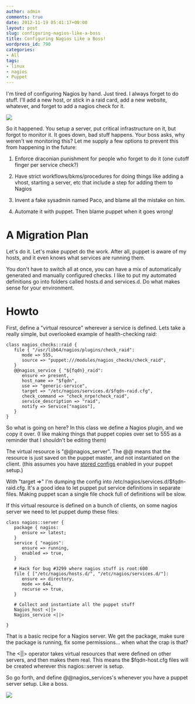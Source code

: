 ```yaml
---
author: admin
comments: true
date: 2012-11-19 05:41:17+00:00
layout: post
slug: configuring-nagios-like-a-boss
title: Configuring Nagios Like a Boss!
wordpress_id: 790
categories:
- All
tags:
- linux
- nagios
- Puppet
---
```


I'm tired of configuring Nagios by hand. Just tired. I always forget to do stuff. I'll add a new host, or stick in a raid card, add a new website, whatever, and forget to add a nagios check for it.

[![](https://xkyle.com/wp-content/uploads/nagiosforget.png)](https://xkyle.com/wp-content/uploads/nagiosforget.png)

So it happened. You setup a server, put critical infrastructure on it, but forgot to monitor it. It goes down, bad stuff happens. Your boss asks, why weren't we monitoring this? Let me supply a few options to prevent this from happening in the future:



	
  1. Enforce draconian punishment for people who forget to do it (one cutoff finger per service check?)

	
  2. Have strict workflows/bkms/procedures for doing things like adding a vhost, starting a server, etc that include a step for adding them to Nagios

	
  3. Invent a fake sysadmin named Paco, and blame all the mistake on him.

	
  4. Automate it with puppet. Then blame puppet when it goes wrong!




# A Migration Plan


Let's do it. Let's make puppet do the work. After all, puppet is aware of my hosts, and it even knows what services are running them.

You don't have to switch all at once, you can have a mix of automatically generated and manually configured checks. I like to put my automated definitions go into folders called hosts.d and services.d. Do what makes sense for your environment.


# Howto


First, define a "virtual resource" wherever a service is defined. Lets take a really simple, but overlooked example of health-checking raid:

    
    class nagios_checks::raid {
       file { "/usr/lib64/nagios/plugins/check_raid":
          mode => 555,
          source => "puppet:///modules/nagios_checks/check_raid",
       }
       @@nagios_service { "${fqdn}_raid":
          ensure => present,
          host_name => "$fqdn",
          use => "generic-service",
          target => "/etc/nagios/services.d/$fqdn-raid.cfg",
          check_command => "check_nrpe!check_raid",
          service_description => "raid",
          notify => Service["nagios"],
       }
    }


So what is going on here? In this class we define a Nagios plugin, and we copy it over. (I like making things that puppet copies over set to 555 as a reminder that I shouldn't be editing them)

The virtual resource is "@@nagios_server". The @@ means that the resource is just saved on the puppet master, and not instantiated on the client. (this assumes you have [stored configs](http://projects.puppetlabs.com/projects/puppet/wiki/Using_Stored_Configuration) enabled in your puppet setup.)

With "target =>" I'm dumping the config into /etc/nagios/services.d/$fqdn-raid.cfg. It's a good idea to let puppet put service definitions in separate files. Making puppet scan a single file chock full of definitions will be slow.

If this virtual resource is defined on a bunch of clients, on some nagios server we need to let puppet dump these files:

    
    class nagios::server {
       package { nagios:
          ensure => latest;
       }
       service { "nagios":
          ensure => running,
          enabled => true,
       }
    
       # Hack for bug #3299 where nagios stuff is root:600
       file { ["/etc/nagios/hosts.d/", "/etc/nagios/services.d/"]:
          ensure => directory,
          mode => 644,
          recurse => true,
       }
    
       # Collect and instantiate all the puppet stuff
       Nagios_host <||>
       Nagios_service <||>
    
    }


That is a basic recipe for a Nagios server. We get the package, make sure the package is running, fix some permissions... when what the crap is that?

The <||> operator takes virtual resources that were defined on other servers, and then makes them real. This means the $fqdn-host.cfg files will be created wherever this nagios::server is setup.

So go forth, and define @@nagios_services's whenever you have a puppet server setup. Like a boss.

[![](https://xkyle.com/wp-content/uploads/gravitron-300x225.jpg)](https://xkyle.com/wp-content/uploads/gravitron.jpg)
